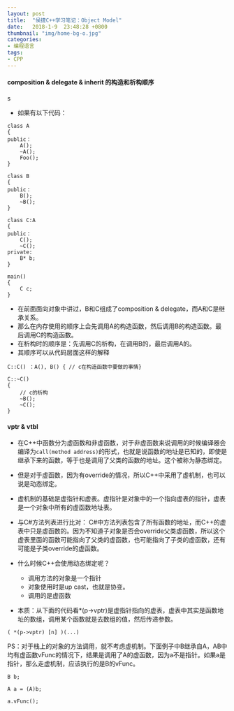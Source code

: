 ```yaml
---
layout: post
title:  "侯捷C++学习笔记：Object Model"
date:   2018-1-9  23:48:28 +0800
thumbnail: "img/home-bg-o.jpg"
categories: 
- 编程语言
tags:
- CPP
---
```


#### composition & delegate & inherit 的构造和析构顺序

<!--more-->
s
- 如果有以下代码：

```
class A
{
public：
    A();
    ~A();
    Foo();
}

class B
{
public：
    B();
    ~B();
}

class C:A
{
public：
    C();
    ~C();
private:
    B* b;
}

main()
{
    C c;
}

```

- 在前面面向对象中讲过，B和C组成了composition & delegate，而A和C是继承关系。
- 那么在内存使用的顺序上会先调用A的构造函数，然后调用B的构造函数。最后调用C的构造函数。
- 在析构时的顺序是：先调用C的析构，在调用B的，最后调用A的。
- 其顺序可以从代码层面这样的解释

```
C::C() ：A(), B() { // c在构造函数中要做的事情}

C::~C()
{
    // c的析构
    ~B();
    ~C();
}
```

#### vptr & vtbl
- 在C++中函数分为虚函数和非虚函数，对于非虚函数来说调用的时候编译器会编译为`call(method address)`的形式，也就是说函数的地址是已知的，即使是继承下来的函数，等于也是调用了父类的函数的地址。这个被称为静态绑定。
- 但是对于虚函数，因为有override的情况，所以C++中采用了虚机制，也可以说是动态绑定。
- 虚机制的基础是虚指针和虚表。虚指针是对象中的一个指向虚表的指针，虚表是一个对象中所有的虚函数地址表。
- 与C#方法列表进行比对： C#中方法列表包含了所有函数的地址，而C++的虚表中只是虚函数的。因为不知道子对象是否会override父类虚函数，所以这个虚表里面的函数可能指向了父类的虚函数，也可能指向了子类的虚函数，还有可能是子类override的虚函数。
- 什么时候C++会使用动态绑定呢？
    - 调用方法的对象是一个指针
    - 对象使用时是up cast，也就是协变。
    - 调用的是虚函数

- 本质：从下面的代码看*(p->vptr)是虚指针指向的虚表，虚表中其实是函数地址的数组，调用某个函数就是去数组的值，然后传递参数。

```
( *(p->vptr) [n] )(...)
```

PS：对于栈上的对象的方法调用，就不考虑虚机制。下面例子中B继承自A，AB中均有虚函数vFunc的情况下，结果是调用了A的虚函数，因为a不是指针。如果a是指针，那么走虚机制，应该执行的是B的vFunc。

```
B b;

A a = (A)b;

a.vFunc();

```


